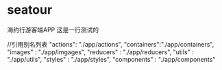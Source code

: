 # seatour
海约行游客端APP
这是一行测试的


//引用别名列表
"actions": "./app/actions",
"containers":"./app/containers",
"images" : "./app/imgages",
"reducers" : "./app/reducers",
"utils" : "./app/utils",
"styles" : "./app/styles",
"components" : "./app/components"
